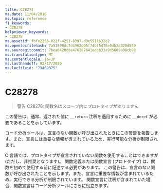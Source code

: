 ```yaml
---
title: C28278
ms.date: 11/04/2016
ms.topic: reference
f1_keywords:
- C28278
helpviewer_keywords:
- C28278
ms.assetid: fbfe2256-022f-4251-8397-d3e5511632e2
ms.openlocfilehash: 7a51598dc7d4962d05f74bf5478e5db2d320d539
ms.sourcegitcommit: 7bea0420d0e476287641edeb33a9d5689a98cb98
ms.translationtype: MT
ms.contentlocale: ja-JP
ms.lasthandoff: 02/17/2020
ms.locfileid: "79469375"
---
```

# <a name="c28278"></a>C28278

> 警告 C28278: 関数名はスコープ内にプロトタイプがありません

この警告は、通常、返された値に `__return` 注釈を適用するために `__deref` が必要であることを示しています。

コード分析ツールは、宣言のない関数が呼び出されたときにこの警告を報告します。また、宣言には重要な情報が含まれているため、実行可能な分析が制限されます。

C 言語では、プロトタイプが宣言されていない関数を使用することはできますが (ただし、非推奨となります)。 関数定義または関数宣言 (プロトタイプ) は、関数を初めて使用する前に記述する必要があります。 この警告は、宣言のない関数が呼び出されたことを示します。また、宣言に重要な情報が含まれているため、実行できる分析が制限されています。 関数宣言に注釈が含まれていた場合、関数宣言はコード分析ツールにさらに役立ちます。
